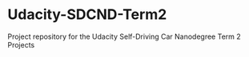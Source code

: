 # Udacity-SDCND-Term2
Project repository for the Udacity Self-Driving Car Nanodegree Term 2 Projects

